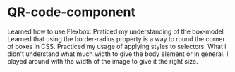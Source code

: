# QR-code-component

Learned how to use Flexbox.
Praticed my understanding of the box-model
Learned that using the border-radius property is a way to round the corner of boxes in CSS.
Practiced my usage of applying styles to selectors.
What i didn't understand what much width to give the body element or in general. I played around with the width of the image to give it the right size.